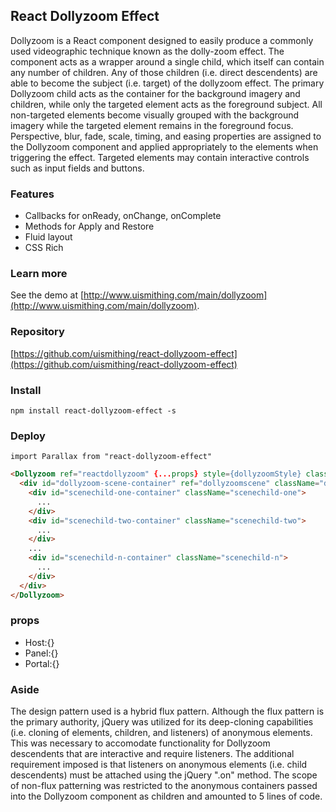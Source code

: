 ## React Dollyzoom Effect

Dollyzoom is a React component designed to easily produce a commonly used videographic technique known as the dolly-zoom effect. The component acts as a wrapper around a single child, which itself can contain any number of children. Any of those children (i.e. direct descendents) are able to become the subject (i.e. target) of the dollyzoom effect. The primary Dollyzoom child acts as the container for the background imagery and children, while only the targeted element acts as the foreground subject. All non-targeted elements become visually grouped with the background imagery while the targeted element remains in the foreground focus. Perspective, blur, fade, scale, timing, and easing properties are assigned to the Dollyzoom component and applied appropriately to the elements when triggering the effect. Targeted elements may contain interactive controls such as input fields and buttons.

### Features
  * Callbacks for onReady, onChange, onComplete
  * Methods for Apply and Restore
  * Fluid layout
  * CSS Rich

### Learn more
See the demo at [http://www.uismithing.com/main/dollyzoom](http://www.uismithing.com/main/dollyzoom).

### Repository
[https://github.com/uismithing/react-dollyzoom-effect](https://github.com/uismithing/react-dollyzoom-effect)

### Install
`npm install react-dollyzoom-effect -s`

### Deploy
`import Parallax from "react-dollyzoom-effect"`
```html
<Dollyzoom ref="reactdollyzoom" {...props} style={dollyzoomStyle} className="dollyzoom-example">
  <div id="dollyzoom-scene-container" ref="dollyzoomscene" className="dollyzoom-scene">
    <div id="scenechild-one-container" className="scenechild-one">
      ...
    </div>
    <div id="scenechild-two-container" className="scenechild-two">
      ...
    </div>
    ...
    <div id="scenechild-n-container" className="scenechild-n">
      ...
    </div>
  </div>
</Dollyzoom>
```

### props
  * Host:{}
  * Panel:{}
  * Portal:{}

### Aside
The design pattern used is a hybrid flux pattern. Although the flux pattern is the primary authority, jQuery was utilized for its deep-cloning capabilities (i.e. cloning of elements, children, and listeners) of anonymous elements. This was necessary to accomodate functionality for Dollyzoom descendents that are interactive and require listeners. The additional requirement imposed is that listeners on anonymous elements (i.e. child descendents) must be attached using the jQuery ".on" method. The scope of non-flux patterning was restricted to the anonymous containers passed into the Dollyzoom component as children and amounted to 5 lines of code.